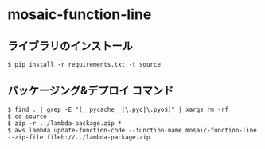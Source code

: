 # mosaic-function-line

## ライブラリのインストール

```
$ pip install -r requirements.txt -t source
```

## パッケージング&デプロイ コマンド

```
$ find . | grep -E "(__pycache__|\.pyc|\.pyo$)" | xargs rm -rf
$ cd source
$ zip -r ../lambda-package.zip *
$ aws lambda update-function-code --function-name mosaic-function-line --zip-file fileb://../lambda-package.zip
```
